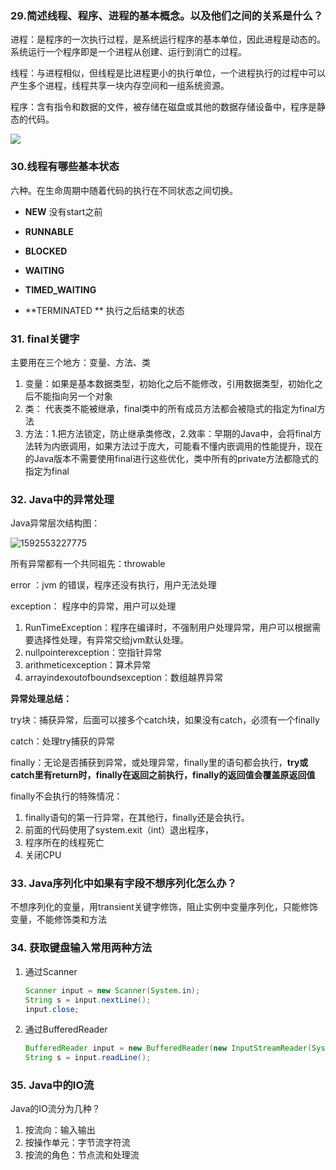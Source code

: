 ### 29.简述线程、程序、进程的基本概念。以及他们之间的关系是什么？

进程：是程序的一次执行过程，是系统运行程序的基本单位，因此进程是动态的。系统运行一个程序即是一个进程从创建、运行到消亡的过程。

线程：与进程相似，但线程是比进程更小的执行单位，一个进程执行的过程中可以产生多个进程，线程共享一块内存空间和一组系统资源。

程序：含有指令和数据的文件，被存储在磁盘或其他的数据存储设备中，程序是静态的代码。

![](D:\mygit\Study-for-Offer\CS\images\1592552545831.png)

### 30.线程有哪些基本状态

六种。在生命周期中随着代码的执行在不同状态之间切换。

- **NEW**   				没有start之前

- **RUNNABLE**

- **BLOCKED**

- **WAITING**

- **TIMED_WAITING**

- **TERMINATED **  执行之后结束的状态

  

### 31. final关键字

主要用在三个地方：变量、方法、类

1. 变量：如果是基本数据类型，初始化之后不能修改，引用数据类型，初始化之后不能指向另一个对象
2. 类： 代表类不能被继承，final类中的所有成员方法都会被隐式的指定为final方法
3. 方法：1.把方法锁定，防止继承类修改，2.效率：早期的Java中，会将final方法转为内嵌调用，如果方法过于庞大，可能看不懂内嵌调用的性能提升，现在的Java版本不需要使用final进行这些优化，类中所有的private方法都隐式的指定为final



### 32. Java中的异常处理

Java异常层次结构图：

![1592553227775](D:\mygit\Study-for-Offer\CS\images\1592553227775.png)

所有异常都有一个共同祖先：throwable



error ：jvm 的错误，程序还没有执行，用户无法处理

exception： 程序中的异常，用户可以处理

1. RunTimeException：程序在编译时，不强制用户处理异常，用户可以根据需要选择性处理，有异常交给jvm默认处理。
2. nullpointerexception：空指针异常
3. arithmeticexception：算术异常
4. arrayindexoutofboundsexception：数组越界异常

**异常处理总结：**

try块：捕获异常，后面可以接多个catch块，如果没有catch，必须有一个finally

catch：处理try捕获的异常

finally：无论是否捕获到异常，或处理异常，finally里的语句都会执行，**try或catch里有return时，finally在返回之前执行，finally的返回值会覆盖原返回值**

finally不会执行的特殊情况：

1. finally语句的第一行异常，在其他行，finally还是会执行。
2. 前面的代码使用了system.exit（int）退出程序，
3. 程序所在的线程死亡
4. 关闭CPU



### 33. Java序列化中如果有字段不想序列化怎么办？

不想序列化的变量，用transient关键字修饰，阻止实例中变量序列化，只能修饰变量，不能修饰类和方法



### 34. 获取键盘输入常用两种方法

1. 通过Scanner

   ```java
   Scanner input = new Scanner(System.in);
   String s = input.nextLine();
   input.close;
   ```

2. 通过BufferedReader

   ```java
   BufferedReader input = new BufferedReader(new InputStreamReader(System.in));
   String s = input.readLine();
   ```

   

### 35. Java中的IO流

Java的IO流分为几种？

1. 按流向：输入输出
2. 按操作单元：字节流字符流
3. 按流的角色：节点流和处理流

